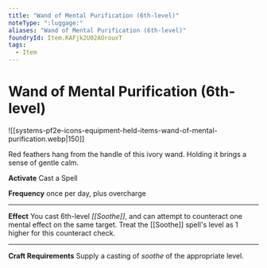 ```yaml
---
title: "Wand of Mental Purification (6th-level)"
noteType: ":luggage:"
aliases: "Wand of Mental Purification (6th-level)"
foundryId: Item.KAFjk2U02AOrouxT
tags:
  - Item
---
```


# Wand of Mental Purification (6th-level)
![[systems-pf2e-icons-equipment-held-items-wand-of-mental-purification.webp|150]]

Red feathers hang from the handle of this ivory wand. Holding it brings a sense of gentle calm.

**Activate** Cast a Spell

**Frequency** once per day, plus overcharge

* * *

**Effect** You cast 6th-level _[[Soothe]]_, and can attempt to counteract one mental effect on the same target. Treat the [[Soothe]] spell's level as 1 higher for this counteract check.

* * *

**Craft Requirements** Supply a casting of _soothe_ of the appropriate level.
